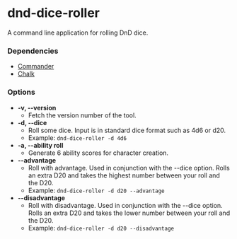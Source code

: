 # dnd-dice-roller
A command line application for rolling DnD dice.

### Dependencies
* [Commander](https://www.npmjs.com/package/commander)
* [Chalk](https://www.npmjs.com/package/chalk)

###  Options
* **-v, --version**
  * Fetch the version number of the tool.
* **-d, --dice <dice>**
  * Roll some dice. Input is in standard dice format such as 4d6 or d20.
  * Example: `dnd-dice-roller -d 4d6`
* **-a, --ability roll**
  * Generate 6 ability scores for character creation.
* **--advantage**
  * Roll with advantage. Used in conjunction with the --dice option. Rolls an extra D20 and takes the highest number between your roll and the D20.
  * Example: `dnd-dice-roller -d d20 --advantage`
* **--disadvantage**
  * Roll with disadvantage. Used in conjunction with the --dice option. Rolls an extra D20 and takes the lower number between your roll and the D20.
  * Example: `dnd-dice-roller -d d20 --disadvantage`
